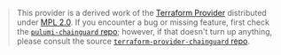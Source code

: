 > This provider is a derived work of the [Terraform Provider](https://github.com/terraform-providers/terraform-provider-chainguard)
> distributed under [MPL 2.0](https://www.mozilla.org/en-US/MPL/2.0/). If you encounter a bug or missing feature,
> first check the [`pulumi-chainguard` repo](/issues); however, if that doesn't turn up anything,
> please consult the source [`terraform-provider-chainguard` repo](https://github.com/terraform-providers/terraform-provider-chainguard/issues).

